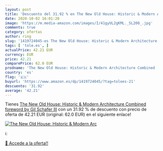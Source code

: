 ```yaml
---
layout: post
title: 'Descuento del 31.92 % en The New Old House: Historic & Modern Arc'
date: 2020-10-02 16:01:20
image: 'https://m.media-amazon.com/images/I/41gyUL2gKML._SL200_.jpg'
comments: true
category: ofertas
author: ring
slug: '1419724045-es The New Old House: Historic & Modern Architecture Combined...'
tags: [ 'tole.es', ]
actualPrice: 42.21 EUR
currency: EUR
price: 42.21
comparePrice: 62.0 EUR
prodname: 'The New Old House: Historic & Modern Architecture Combined  foreword by Gil Schafer III'
country: 'es'
flag: '🇪🇸'
buyurl: 'https://www.amazon.es/dp/1419724045/?tag=tolees-21'
descuento: '31.92'
average: '42.21'
---
```


Tienes [The New Old House: Historic & Modern Architecture Combined  foreword by Gil Schafer III](https://www.amazon.es/dp/1419724045/?tag=tolees-21) con un 31.92 % de descuento con precio de oferta de 42.21 EUR (original: 62.0 EUR) en el siguiente enlace!

[![The New Old House: Historic & Modern Arc](https://m.media-amazon.com/images/I/41gyUL2gKML._SL200_.jpg)](https://www.amazon.es/dp/1419724045/?tag=tolees-21)

ℹ️:


[🛒 Accede a la oferta!!](https://www.amazon.es/dp/1419724045/?tag=tolees-21)
